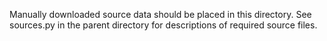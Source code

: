 Manually downloaded source data should be placed in this directory.
See sources.py in the parent directory for descriptions of required source files.
